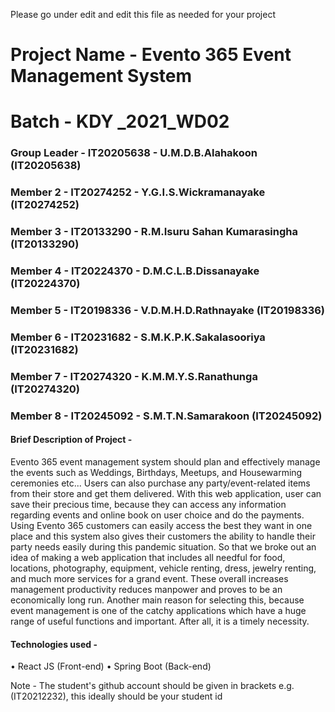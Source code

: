 Please go under edit and edit this file as needed for your project

# Project Name - Evento 365 Event Management System  
# Batch - KDY _2021_WD02
### Group Leader - IT20205638 - U.M.D.B.Alahakoon (IT20205638)
### Member 2 - IT20274252 - Y.G.I.S.Wickramanayake (IT20274252)
### Member 3 - IT20133290 - R.M.Isuru Sahan Kumarasingha (IT20133290)
### Member 4 - IT20224370 - D.M.C.L.B.Dissanayake (IT20224370)
### Member 5 - IT20198336 - V.D.M.H.D.Rathnayake (IT20198336)
### Member 6 - IT20231682 - S.M.K.P.K.Sakalasooriya (IT20231682)
### Member 7 - IT20274320 - K.M.M.Y.S.Ranathunga (IT20274320)
### Member 8 - IT20245092 - S.M.T.N.Samarakoon (IT20245092)

#### Brief Description of Project - 

Evento 365 event management system should plan and effectively manage the events such as Weddings, Birthdays, Meetups, and Housewarming ceremonies etc...
Users can also purchase any party/event-related items from their store and get them delivered.
With this web application, user can save their precious time, because they can access any information regarding events and online book on user choice and do the payments.
Using Evento 365 customers can easily access the best they want in one place
and this system also gives their customers the ability to handle their party needs easily during this pandemic situation.
So that we broke out an idea of making a web application that includes all needful for food, locations, photography, equipment, vehicle renting, dress, jewelry renting, and much more services for a grand event.
These overall increases management productivity reduces manpower and proves to be an economically long run. Another main reason for selecting this, because event management is one of the catchy applications which have a huge range of useful functions and important. After all, it is a timely necessity.

#### Technologies used - 

• React JS (Front-end)
• Spring Boot (Back-end)

Note - The student's github account should be given in brackets e.g. (IT20212232), this ideally should be your student id 

